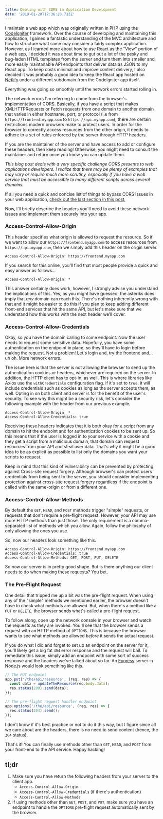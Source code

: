 ```yaml
---
title: Dealing with CORS in Application Development
date: '2019-01-20T17:36:20.713Z'
---
```


I maintain a web app which was originally written in PHP using the [CodeIgniter](https://codeigniter.com) framework. Over the course of developing and maintaining this application, I gained a fantastic understanding of the MVC architecture and how to structure what some may consider a fairly complex application. However, as I learned more about how to use React as the "View" portion of a web app, I decided it was about time to gut out a lot of the pesky and bug-laden HTML templates from the server and turn them into smaller and more easily maintanable API endpoints that deliver data as JSON to my React app. To keep costs minimal and improve content delivery, I also decided it was probably a good idea to keep the React app hosted on [Netlify](https://netlify.com) under a different subdomain from the CodeIgniter app itself.

Everything was going so smoothly until the network errors started rolling in.

The network errors I'm referring to come from the browser's implementation of CORS. Basically, if you have a script that makes XMLHTTPRequests or Fetch requests from one domain to another domain that varies in either hostname, port, or protocol (i.e from `https://frontend.myapp.com` to `https://api.myapp.com`), there are certain restrictions modern browsers make to protect users. In order for the browser to correctly access resources from the other origin, it needs to adhere to a set of rules enforced by the server through HTTP headers.

If you are the maintainer of the server and have access to add or configure these headers, then keep reading! Otherwise, you might need to consult the maintainer and return once you know you can update them.

*This blog post deals with a very specific challenge CORS presents to web applications developers. I realize that there may be plenty of examples that may vary or require much more scrutiny, especially if you have a web service that must be accessible to many different scripts across several domains.*

If all you need a quick and concise list of things to bypass CORS issues in your web application, [check out the last section in this post.](#tldr)

Now, I'll briefly describe the headers you'll need to avoid these network issues and implement them securely into your app.

### Access-Control-Allow-Origin

This header specifies what origin is allowed to request the resource. So if we want to allow our `https://frontend.myapp.com` to access resources from `https://api.myapp.com`, then we simply add this header on the origin server.

```
Access-Control-Allow-Origin: https://frontend.myapp.com
```

If you search for this online, you'll find that most people provide a quick and easy answer as follows...

```
Access-Control-Allow-Origin: *
```

This answer certainly does work, however, I strongly advise you understand the implications of this. Yes, as you might have guessed, the asteriks does imply that *any* domain can reach this. There's nothing inherently wrong with that and it might be easier to do this if you plan to keep adding different front-end services that hit the same API, but let's make sure that we understand how this works with the next header we'll cover.

### Access-Control-Allow-Credentials

Okay, so you have the domain calling to some endpoint. Now the user needs to request some sensitive data. Hopefully, you have some authentication on the endpoint in place, so they'll have to login before making the request. Not a problem! Let's login and, try the frontend and... uh oh. More network errors.

The issue here is that the server is not allowing the browser to send up the authentication cookies or headers, whichever are required on the server. In addition, the HTTP client has to opt-in, as well. This is where libraries like Axios use the `withCredentials` configuration flag. If it's set to `true`, it will include credentials such as cookies as long as the server accepts them, as well. Opting in on both client and server is for the benefit of the user's security. To see why this might be a security risk, let's consider the following example with the header from our previous example.

```
Access-Control-Allow-Origin: *
Access-Control-Allow-Credentials: true
```

Receiving these headers indicates that it is both okay for a script from any domain to hit the endpoint and for authentication cookies to be sent up. So this means that if the user is logged in to your service with a cookie and they get a script from a malicious domain, that domain can request resources from your API and steal user data. That's why it might be a good idea to be as explicit as possible to list only the domains you want your scripts to request.

Keep in mind that this kind of vulnerability can be prevented by protecting against Cross-site request forgery. Although browser's can protect users credentials from being sent to the server, you should consider implementing protection against cross-site request forgery regardless if the endpoint is called with the same-origin or from a different one.

### Access-Control-Allow-Methods

By default the `GET`, `HEAD`, and `POST` methods trigger "simple" requests, or requests that don't require a pre-flight request. However, your API may use more HTTP methods than just those. The only requirement is a comma-separated list of methods which you allow. Again, follow the philosphy of only allowing the ones you use. 

So, now our headers look something like this.

```
Access-Control-Allow-Origin: https://frontend.myapp.com
Access-Control-Allow-Credentials: true
Access-Control-Allow-Methods: GET, POST, PUT, DELETE
```

So now our server is in pretty good shape. But is there anything our client needs to do when making these requests? You bet.

### The Pre-Flight Request

One detail that tripped me up a bit was the pre-flight request. When using any of the "simple" methods we mentioned earlier, the browser doesn't have to check what methods are allowed. But, when there's a method like a `PUT` or `DELETE`, the browser sends what's called a pre-flight request.

To follow along, open up the network console in your browser and watch the requests as they are invoked. You'll see that the browser sends a request with an HTTP method of `OPTIONS`. This is because the browser wants to see what methods are allowed *before* it sends the actual request.

If you do what I did and forget to set up an endpoint on the server for it, you'll likely get a big fat `404` error response and the request will bail. To remediate this issue, simply add an endpoint with some sort of success response and the headers we've talked about so far. An [Express](https://expressjs.com/) server in Node.js would look something like this.

```js
// The PUT endpoint
app.put('/the/api/resource', (req, res) => {
  const data = updateTheResource(req.body.data);
  res.status(200).send(data);
});

// The pre-flight request handler endpoint
app.options('/the/api/resource', (req, res) => {
  res.status(204).send();
});
```

I don't know if it's best practice or not to do it this way, but I figure since all we care about are the headers, there is no need to send content (hence, the `204` status).

That's it! You can finally use methods other than `GET`, `HEAD`, and `POST` from your front-end to the API service. Happy hacking!

## <a id="tldr">tl;dr</a>

1. Make sure you have return the following headers from your server to the client app.
    - `Access-Control-Allow-Origin`
    - `Access-Control-Allow-Credentials` (if there's authentication)
    - `Access-Control-Allow-Methods`
2. If using methods other than `GET`, `POST`, and `PUT`, make sure you have an endpoint to handle the `OPTIONS` pre-flight request automatically sent by the browser.